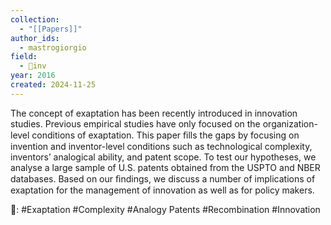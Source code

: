 ```yaml
---
collection:
  - "[[Papers]]"
author_ids:
  - mastrogiorgio
field:
  - 🐢inv
year: 2016
created: 2024-11-25
---
```


The concept of exaptation has been recently introduced in innovation studies. Previous empirical studies have only focused on the organization-level conditions of exaptation. This paper ﬁlls the gaps by focusing on invention and inventor-level conditions such as technological complexity, inventors’ analogical ability, and patent scope. To test our hypotheses, we analyse a large sample of U.S. patents obtained from the USPTO and NBER databases. Based on our ﬁndings, we discuss a number of implications of exaptation for the management of innovation as well as for policy makers.

🔑: #Exaptation #Complexity #Analogy Patents #Recombination #Innovation